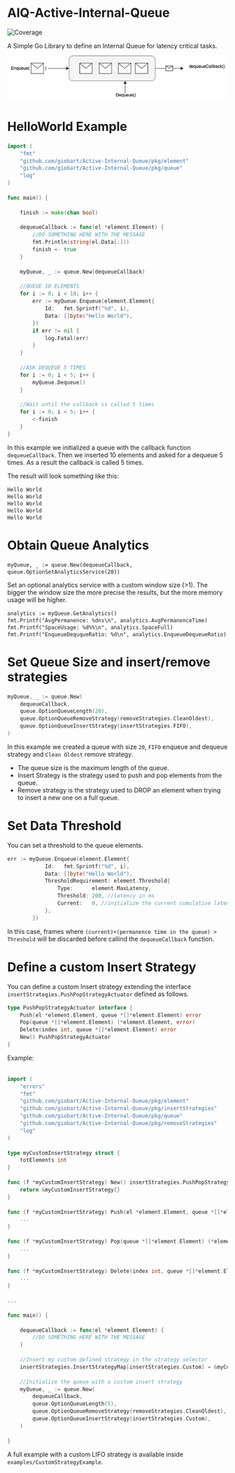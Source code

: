 # AIQ-Active-Internal-Queue
![Coverage](https://img.shields.io/badge/Coverage-92.2%25-brightgreen)

A Simple Go Library to define an Internal Queue for latency critical tasks.

![Arch](img/arch.jpg)


# HelloWorld Example

```go
import (
	"fmt"
	"github.com/giobart/Active-Internal-Queue/pkg/element"
	"github.com/giobart/Active-Internal-Queue/pkg/queue"
	"log"
)

func main() {

	finish := make(chan bool)

	dequeueCallback := func(el *element.Element) {
		//DO SOMETHING HERE WITH THE MESSAGE
		fmt.Println(string(el.Data[:]))
		finish <- true
	}

	myQueue, _ := queue.New(dequeueCallback)

	//QUEUE 10 ELEMENTS
	for i := 0; i < 10; i++ {
		err := myQueue.Enqueue(element.Element{
			Id:   fmt.Sprintf("%d", i),
			Data: []byte("Hello World"),
		})
		if err != nil {
			log.Fatal(err)
		}
	}

	//ASK DEQUEUE 5 TIMES
	for i := 0; i < 5; i++ {
		myQueue.Dequeue()
	}

	//Wait until the callback is called 5 times
	for i := 0; i < 5; i++ {
		<-finish
	}
}
```

In this example we initialized a queue with the callback function `dequeueCallback`.
Then we inserted 10 elements and asked for a dequeue 5 times. As a result the callback is called 5 times.

The result will look something like this:

```
Hello World
Hello World
Hello World
Hello World
Hello World
```

# Obtain Queue Analytics 

```
myQueue, _ := queue.New(dequeueCallback, queue.OptionSetAnalyticsService(20))
```

Set an optional analytics service with a custom window size (>1). The bigger the window size the more precise the results, but the more memory usage will be higher. 

```
analytics := myQueue.GetAnalytics()
fmt.Printf("AvgPermanence: %dns\n", analytics.AvgPermanenceTime)
fmt.Printf("SpaceUsage: %d%%\n", analytics.SpaceFull)
fmt.Printf("EnqueueDeququeRatio: %d\n", analytics.EnqueueDequeueRatio)
```

# Set Queue Size and insert/remove strategies

```go
myQueue, _ := queue.New(
    dequeueCallback,
    queue.OptionQueueLength(20),
    queue.OptionQueueRemoveStrategy(removeStrategies.CleanOldest),
    queue.OptionQueueInsertStrategy(insertStrategies.FIFO),
)
```

In this example we created a queue with size `20`, `FIFO` enqueue and dequeue strategy and `Clean Oldest` remove strategy.
* The queue size is the maximum length of the queue. 
* Insert Strategy is the strategy used to push and pop elements from the queue. 
* Remove strategy is the strategy used to DROP an element when trying to insert a new one on a full queue. 

# Set Data Threshold

You can set a threshold to the queue elements. 

```go
err := myQueue.Enqueue(element.Element{
			Id:   fmt.Sprintf("%d", i),
			Data: []byte("Hello World"),
			ThresholdRequirement: element.Threshold{
				Type:      element.MaxLatency,
				Threshold: 200, //latency in ms
				Current:   0, //initialize the current cumulative latency or leave it empty
			},
		})
```

In this case, frames where `(current)+(permanence time in the queue) > Threshold` will be discarded before callind the `dequeueCallback` function.

# Define a custom Insert Strategy

You can define a custom Insert strategy extending the interface `insertStrategies.PushPopStrategyActuator` defined as follows.

```go
type PushPopStrategyActuator interface {
	Push(el *element.Element, queue *[]*element.Element) error
	Pop(queue *[]*element.Element) (*element.Element, error)
	Delete(index int, queue *[]*element.Element) error
	New() PushPopStrategyActuator
}
```

Example:

```go

import (
	"errors"
	"fmt"
	"github.com/giobart/Active-Internal-Queue/pkg/element"
	"github.com/giobart/Active-Internal-Queue/pkg/insertStrategies"
	"github.com/giobart/Active-Internal-Queue/pkg/queue"
	"github.com/giobart/Active-Internal-Queue/pkg/removeStrategies"
	"log"
)

type myCustomInsertStrategy struct {
	totElements int
}

func (f *myCustomInsertStrategy) New() insertStrategies.PushPopStrategyActuator {
	return &myCustomInsertStrategy{}
}

func (f *myCustomInsertStrategy) Push(el *element.Element, queue *[]*element.Element) error {
	...
}

func (f *myCustomInsertStrategy) Pop(queue *[]*element.Element) (*element.Element, error) {
	...
}

func (f *myCustomInsertStrategy) Delete(index int, queue *[]*element.Element) error {
	...
}

...

func main() {
	
	dequeueCallback := func(el *element.Element) {
		//DO SOMETHING HERE WITH THE MESSAGE
	}

	//Insert my custom defined strategy in the strategy selector
	insertStrategies.InsertStrategyMap[insertStrategies.Custom] = &myCustomLIFOStrategy{}

	//Initialize the queue with a custom insert strategy
	myQueue, _ := queue.New(
		dequeueCallback,
		queue.OptionQueueLength(5),
		queue.OptionQueueRemoveStrategy(removeStrategies.CleanOldest),
		queue.OptionQueueInsertStrategy(insertStrategies.Custom),
	)
	
}
```

A full example with a custom LIFO strategy is available inside `examples/CustomStrategyExample`.


